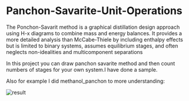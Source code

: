 # Panchon-Savarite-Unit-Operations
The Ponchon-Savarit method is a graphical distillation design approach using H-x diagrams to combine mass and energy balances. It provides a more detailed analysis than McCabe-Thiele by including enthalpy effects but is limited to binary systems, assumes equilibrium stages, and often neglects non-idealities and multicomponent separations

In this project you can draw panchon savarite method and then count numbers of stages for your own system.I have done a sample.



Also for example I did methanol_panchon to more understanding:

![result](images/Res.png)
